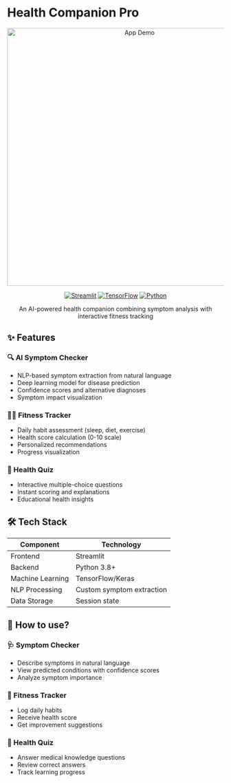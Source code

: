 # Health Companion Pro

<div align="center">
  <img src="assets/app-demo.gif" alt="App Demo" width="600">
  
  [![Streamlit](https://img.shields.io/badge/Streamlit-FF4B4B?style=for-the-badge&logo=Streamlit&logoColor=white)](https://streamlit.io/)
  [![TensorFlow](https://img.shields.io/badge/TensorFlow-FF6F00?style=for-the-badge&logo=TensorFlow&logoColor=white)](https://www.tensorflow.org/)
  [![Python](https://img.shields.io/badge/Python-3776AB?style=for-the-badge&logo=python&logoColor=white)](https://www.python.org/)
  
  An AI-powered health companion combining symptom analysis with interactive fitness tracking
</div>

## ✨ Features

### 🔍 AI Symptom Checker
- NLP-based symptom extraction from natural language
- Deep learning model for disease prediction
- Confidence scores and alternative diagnoses
- Symptom impact visualization

### 🏋️‍♂️ Fitness Tracker
- Daily habit assessment (sleep, diet, exercise)
- Health score calculation (0-10 scale)
- Personalized recommendations
- Progress visualization

### 🧠 Health Quiz
- Interactive multiple-choice questions
- Instant scoring and explanations
- Educational health insights

## 🛠️ Tech Stack

| Component       | Technology |
|----------------|------------|
| Frontend       | Streamlit  |
| Backend        | Python 3.8+|
| Machine Learning | TensorFlow/Keras |
| NLP Processing | Custom symptom extraction |
| Data Storage   | Session state |


## 🚀 How to use?

### 🩺 Symptom Checker
- Describe symptoms in natural language
- View predicted conditions with confidence scores
- Analyze symptom importance

### 🏃 Fitness Tracker
- Log daily habits
- Receive health score
- Get improvement suggestions

### 🧠 Health Quiz
- Answer medical knowledge questions
- Review correct answers
- Track learning progress
